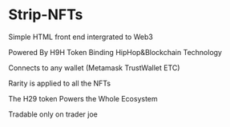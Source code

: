 # Strip-NFTs

Simple HTML front end intergrated to Web3

Powered By H9H Token
Binding HipHop&Blockchain Technology

Connects to any wallet (Metamask TrustWallet ETC)

Rarity is applied to all the NFTs

The H29 token Powers the Whole Ecosystem

Tradable only on trader joe
